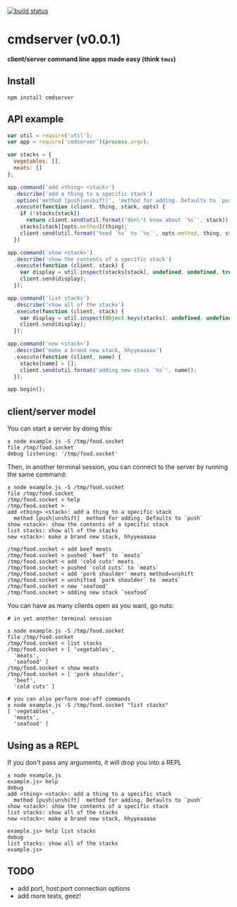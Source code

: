 [![build status](https://secure.travis-ci.org/brianloveswords/cmdserver.png)](http://travis-ci.org/brianloveswords/cmdserver)
# cmdserver (v0.0.1)
**client/server command line apps made easy (think `tmux`)**

## Install
```
npm install cmdserver
```

## API example

```js
var util = require('util');
var app = require('cmdserver')(process.argv);

var stacks = {
  vegetables: [],
  meats: []
};

app.command('add <thing> <stack>')
  .describe('add a thing to a specific stack')
  .option('method [push|unshift]', 'method for adding. Defaults to `push`', 'push')
  .execute(function (client, thing, stack, opts) {
    if (!stacks[stack])
      return client.send(util.format('don\'t know about `%s`', stack));
    stacks[stack][opts.method](thing);
    client.send(util.format('%sed `%s` to `%s`', opts.method, thing, stack));
  })

app.command('show <stack>')
  .describe('show the contents of a specific stack')
  .execute(function (client, stack) {
    var display = util.inspect(stacks[stack], undefined, undefined, true);
    client.send(display);
  });

app.command('list stacks')
  .describe('show all of the stacks')
  .execute(function (client, stack) {
    var display = util.inspect(Object.keys(stacks), undefined, undefined, true);
    client.send(display);
  });

app.command('new <stack>')
  .describe('make a brand new stack, hhyyeaaaaa')
  .execute(function (client, name) {
    stacks[name] = [];
    client.send(util.format('adding new stack `%s`', name));
  });

app.begin();
```
## client/server model

You can start a server by doing this:

```
± node example.js -S /tmp/food.socket    
file /tmp/food.socket
debug listening: '/tmp/food.socket'
```

Then, in another terminal session, you can connect to the server by running
the same command:

```
± node example.js -S /tmp/food.socket
file /tmp/food.socket
/tmp/food.socket < help
/tmp/food.socket > 
add <thing> <stack>: add a thing to a specific stack
  method [push|unshift]  method for adding. Defaults to `push` 
show <stack>: show the contents of a specific stack
list stacks: show all of the stacks
new <stack>: make a brand new stack, hhyyeaaaaa

/tmp/food.socket < add beef meats
/tmp/food.socket > pushed `beef` to `meats`
/tmp/food.socket < add 'cold cuts' meats
/tmp/food.socket > pushed `cold cuts` to `meats`
/tmp/food.socket < add 'pork shoulder' meats method=unshift
/tmp/food.socket > unshifted `pork shoulder` to `meats`
/tmp/food.socket < new 'seafood'
/tmp/food.socket > adding new stack `seafood`
```

You can have as many clients open as you want, go nuts:

```
# in yet another terminal session

± node example.js -S /tmp/food.socket
file /tmp/food.socket
/tmp/food.socket < list stacks
/tmp/food.socket > [ 'vegetables',
  'meats',
  'seafood' ]
/tmp/food.socket < show meats
/tmp/food.socket > [ 'pork shoulder',
  'beef',
  'cold cuts' ]

# you can also perform one-off commands
± node example.js -S /tmp/food.socket "list stacks"
[ 'vegetables',
  'meats',
  'seafood' ]
```

## Using as a REPL

If you don't pass any arguments, it will drop you into a REPL

```
± node example.js                                  
example.js> help
debug 
add <thing> <stack>: add a thing to a specific stack
  method [push|unshift]  method for adding. Defaults to `push` 
show <stack>: show the contents of a specific stack
list stacks: show all of the stacks
new <stack>: make a brand new stack, hhyyeaaaaa

example.js> help list stacks
debug 
list stacks: show all of the stacks
example.js> 
```

## TODO
* add port, host:port connection options
* add more tests, geez!
